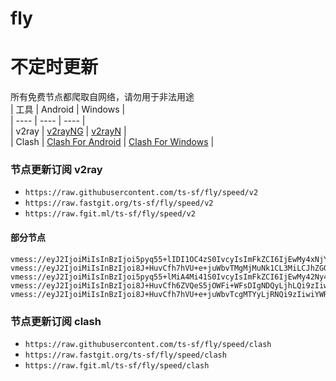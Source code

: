 # fly
# 不定时更新
所有免费节点都爬取自网络，请勿用于非法用途  
|  工具  | Android  | Windows  |  
|  ----  | ----   | ----  |  
| v2ray  | [v2rayNG](https://github.com/2dust/v2rayNG/releases) | [v2rayN](https://github.com/2dust/v2rayN/releases) |  
| Clash  | [Clash For Android](https://github.com/Kr328/ClashForAndroid/releases) | [Clash For Windows](https://github.com/Fndroid/clash_for_windows_pkg/releases) | 
  
### 节点更新订阅  v2ray
- `https://raw.githubusercontent.com/ts-sf/fly/speed/v2`  
- `https://raw.fastgit.org/ts-sf/fly/speed/v2`  
- `https://raw.fgit.ml/ts-sf/fly/speed/v2`  
#### 部分节点  
``` 
vmess://eyJ2IjoiMiIsInBzIjoi5pyq55+lIDI1OC4zS0IvcyIsImFkZCI6IjEwMy4xNjYuMTg0LjEyNCIsInBvcnQiOiI4MCIsImlkIjoiYmVkMTU0NDMtNmIyMy00NDViLTg3MGYtOTJjYzI1NDdiMDc2IiwiYWlkIjoiMCIsInNjeSI6ImF1dG8iLCJuZXQiOiJ3cyIsInR5cGUiOiJub25lIiwiaG9zdCI6ImRsLmtndm4uZ2FyZW5hbm93LmNvbSIsInBhdGgiOiIvdHJpZXVibGFjazRnIiwidGxzIjoiIiwic25pIjoiIiwidGVzdF9uYW1lIjoi5pyq55+lIn0=
vmess://eyJ2IjoiMiIsInBzIjoi8J+HuvCfh7hVU+e+juWbvTMgMjMuNk1CL3MiLCJhZGQiOiJmcjJlLXBvcnRtYXBwZXIudjJmcmVldnBuLmNvbSIsInBvcnQiOiI4MCIsImlkIjoiMmE4YTEwZmItOWNhMy0zNjdlLWEyMzQtY2YwOWY4NDFiZTRmIiwiYWlkIjoiMCIsInNjeSI6ImF1dG8iLCJuZXQiOiJ3cyIsInR5cGUiOiIiLCJob3N0IjoiIiwicGF0aCI6Ii9mcmZyZmZmdm1uMDFOIiwidGxzIjoiIiwic25pIjoiIiwidGVzdF9uYW1lIjoiVVPnvo7lm70zIn0=
vmess://eyJ2IjoiMiIsInBzIjoi5pyq55+lMiA4Mi41S0IvcyIsImFkZCI6IjEwMy42Ny4xOTcuMTk1IiwicG9ydCI6IjgwIiwiaWQiOiJiZmI5ZjkyNy1lZWYzLTRkZmQtYWRiZS0wNWJjYzgyNzliNDEiLCJhaWQiOiIwIiwic2N5IjoiYXV0byIsIm5ldCI6IndzIiwidHlwZSI6Im5vbmUiLCJob3N0IjoiZGwua2d2bi5nYXJlbmFub3cuY29tIiwicGF0aCI6Ii9vbmd0cnVtZGF0YS5jb20iLCJ0bHMiOiIiLCJzbmkiOiIiLCJ0ZXN0X25hbWUiOiIyIn0=
vmess://eyJ2IjoiMiIsInBzIjoi8J+HuvCfh6ZVQeS5jOWFi+WFsDIgNDQyLjhLQi9zIiwiYWRkIjoiOTQuMTMxLjExNy4xNTkiLCJwb3J0IjoiODAiLCJpZCI6IjRjNGViMWEyLTQzNTItNGIwMi04ZDMxLTY4ZmZmMjQ1MzdhMyIsImFpZCI6IjAiLCJzY3kiOiJhdXRvIiwibmV0Ijoid3MiLCJ0eXBlIjoibm9uZSIsImhvc3QiOiJlczEtdm1lc3Muc3NobWF4Lnh5eiIsInBhdGgiOiIvdm1lc3MiLCJ0bHMiOiIiLCJzbmkiOiIiLCJ0ZXN0X25hbWUiOiJVQeS5jOWFi+WFsDIifQ==
vmess://eyJ2IjoiMiIsInBzIjoi8J+HuvCfh7hVU+e+juWbvTcgMTYyLjRNQi9zIiwiYWRkIjoiVGVsZWdyYW0tQ2hhbm5lbC5oa2FhMF9zaG9wLjY2Njg4ODg4Lnh5eiIsInBvcnQiOiIyMDkyIiwiaWQiOiIwMzhlMjcxNC01Y2JmLTQ4MTItZmNmYi04NzI2NjY1YzYzYjYiLCJhaWQiOiIwIiwic2N5IjoiYXV0byIsIm5ldCI6IndzIiwidHlwZSI6Im5vbmUiLCJob3N0IjoiVGVsZWdyYW0tQ2hhbm5lbC5oa2FhMF9zaG9wLjY2Njg4ODg4Lnh5eiIsInBhdGgiOiIvdGVsZWdyYW06QGhrYWEwIiwidGxzIjoiIiwic25pIjoiIiwidGVzdF9uYW1lIjoiVVPnvo7lm703In0=
```
### 节点更新订阅  clash
- `https://raw.githubusercontent.com/ts-sf/fly/speed/clash`  
- `https://raw.fastgit.org/ts-sf/fly/speed/clash`  
- `https://raw.fgit.ml/ts-sf/fly/speed/clash`  


